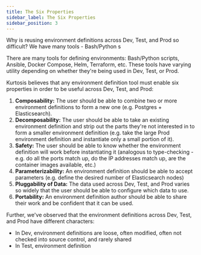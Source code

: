 ```yaml
---
title: The Six Properties
sidebar_label: The Six Properties
sidebar_position: 3
---
```


Why is reusing environment definitions across Dev, Test, and Prod so difficult? We have many tools - Bash/Python s

There are many tools for defining environments: Bash/Python scripts, Ansible, Docker Compose, Helm, Terraform, etc. These tools have varying utility depending on whether they're being used in Dev, Test, or Prod. 






Kurtosis believes that any environment definition tool must enable six properties in order to be useful across Dev, Test, and Prod:

1. **Composability:** The user should be able to combine two or more environment definitions to form a new one (e.g. Postgres + Elasticsearch).
1. **Decomposability:** The user should be able to take an existing environment definition and strip out the parts they're not interested in to form a smaller environment definition (e.g. take the large Prod environment definition and instantiate only a small portion of it).
1. **Safety:** The user should be able to know whether the environment definition will work before instantiating it (analogous to type-checking - e.g. do all the ports match up, do the IP addresses match up, are the container images available, etc.)
1. **Parameterizability:** An environment definition should be able to accept parameters (e.g. define the desired number of Elasticsearch nodes)
1. **Pluggability of Data:** The data used across Dev, Test, and Prod varies so widely that the user should be able to configure which data to use.
1. **Portability:** An environment definition author should be able to share their work and be confident that it can be used.

Further, we've observed that the environment definitions across Dev, Test, and Prod have different characters:


- In Dev, environment definitions are loose, often modified, often not checked into source control, and rarely shared
- In Test, environment definition
